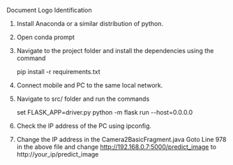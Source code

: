 Document Logo Identification

1. Install Anaconda or a similar distribution of python.

2. Open conda prompt

3. Navigate to the project folder and install the dependencies using the command 
	
	pip install -r requirements.txt

4. Connect mobile and PC to the same local network.
	
5. Navigate to src/ folder and run the commands
	
	set FLASK_APP=driver.py
	python -m flask run --host=0.0.0.0

6. Check the IP address of the PC using ipconfig.

7. Change the IP address in the Camera2BasicFragment.java
	Goto Line 978 in the above file and change http://192.168.0.7:5000/predict_image to http://your_ip/predict_image